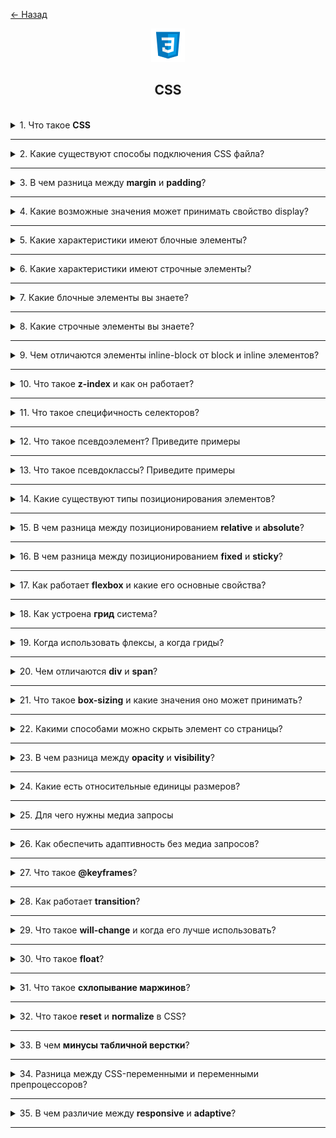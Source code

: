 <a href="./README.md">← Назад</a>

<div align="center">
  <img src="../../assets/icons/icons-for-titles/css.png">
  <h2>CSS</h2>
</div>
<br />

<details>
<summary><span>1. Что такое <b>CSS</b></span></summary>
<br />

CSS (Cascading Style Sheets - Каскадные таблицы стилей) - это язык таблиц стилей, используемый для описания представления HTML-документов. Он определяет, как элементы должны отображаться на экране, управляя макетом, цветами, шрифтами, интервалами и другими визуальными аспектами веб-страниц.

</details>

---

<details>
<summary><span>2. Какие существуют способы подключения CSS файла?</span></summary>
<br />

Существует три способа включения CSS в HTML-документ:

1. **Внешний CSS**

   В HTML:

   ```html
   <link rel="stylesheet" href="styles.css" />
   ```

   В React:

   ```jsx
   import './styles.css';
   ```

   Основные преимущества:

   - Размещается в секции `<head>` (HTML) или в начале файла компонента (React)
   - Наиболее удобный подход для поддержки
   - Может кэшироваться браузерами
   - Один файл может использоваться для нескольких страниц/компонентов

2. **Внутренний CSS**

   В HTML:

   ```html
   <style>
   	body {
   		background-color: white;
   	}
   </style>
   ```

   В Vue:

   ```vue
   <style>
   .component {
   	background-color: white;
   }
   </style>
   ```

   - Размещается в секции `<head>` (HTML) или внутри файла компонента (Vue)
   - Стили применяются только к конкретной HTML-странице/компоненту
   - Увеличивает размер страницы и время загрузки

3. **Встроенный CSS**
   ```html
   <p style="color: blue; font-size: 16px;">Это параграф</p>
   ```
   - Применяется непосредственно к отдельным HTML-элементам
   - Наивысшая специфичность
   - Сложнее поддерживать
   - Смешивает содержимое с представлением

</details>

---

<details>
<summary><span>3. В чем разница между <b>margin</b> и <b>padding</b>?</span></summary>
<br />

- **Padding** - это пространство внутри элемента между его содержимым и границей
- **Margin** - это пространство снаружи элемента, которое создает расстояние от других элементов

</details>

---

<details>
<summary><span>4. Какие возможные значения может принимать свойство display?</span></summary>
<br />

Наиболее часто используемые значения display:

- block
- inline
- inline-block
- none
- flex
- grid
- table
- inherit
- initial

</details>

---

<details>
<summary><span>5. Какие характеристики имеют блочные элементы?</span></summary>
<br />

- Начинаются с новой строки
- По умолчанию занимают всю доступную ширину
- Можно задавать размеры с помощью свойств width и height
- Можно центрировать с помощью margin: auto
- Учитывают свойства margin и padding
- Могут содержать другие блочные и строчные элементы

</details>

---

<details>
<summary><span>6. Какие характеристики имеют строчные элементы?</span></summary>
<br />

- Располагаются в потоке текста в одну строку
- Занимают только ширину своего содержимого
- Нельзя задать width и height
- Можно выравнивать по горизонтали с помощью text-align
- Вертикальные margin не работают
- Учитываются только горизонтальные padding и margin
- Могут содержать только другие строчные элементы
- Line-height влияет на вертикальное расстояние

</details>

---

<details>
<summary><span>7. Какие блочные элементы вы знаете?</span></summary>
<br />

Распространенные блочные элементы:

- `<div>` - универсальный контейнер
- `<p>` - параграф
- `<h1>` до `<h6>` - заголовки
- `<section>` - контейнер секции
- `<article>` - контейнер статьи
- `<header>` - контейнер шапки
- `<footer>` - контейнер подвала
- `<form>` - контейнер формы
- `<ul>`, `<ol>` - списки
- `<li>` - элемент списка
- `<main>` - основное содержимое
- `<nav>` - контейнер навигации
- `<aside>` - боковое содержимое
- `<blockquote>` - цитируемый контент

</details>

---

<details>
<summary><span>8. Какие строчные элементы вы знаете?</span></summary>
<br />

Распространенные строчные элементы:

- `<span>` - универсальный строчный контейнер
- `<img>` - изображение
- `<a>` - гиперссылка
- `<label>` - метка формы
- `<input>` - поле ввода формы
- `<button>` - кнопка
- `<code>` - фрагмент кода
- `<br>` - перенос строки
- `<b>` - жирный текст
- `<strong>` - сильное выделение
- `<i>` - курсивный текст
- `<em>` - выделенный текст
- `<small>` - уменьшенный текст
- `<sub>` - нижний индекс
- `<sup>` - верхний индекс

</details>

---

<details>
<summary><span>9. Чем отличаются элементы inline-block от block и inline элементов?</span></summary>
<br />

Основные характеристики элементов inline-block:

- Сочетают особенности блочных и строчных элементов
- Располагаются в потоке текста как строчные элементы
- Не создают принудительный перенос строки как строчные элементы
- Могут иметь width, height, margins и padding как блочные элементы
- Применяются как вертикальные, так и горизонтальные margins/padding
- По умолчанию не занимают всю ширину родителя
- Несколько элементов могут располагаться рядом, если позволяет пространство

</details>

---

<details>
<summary><span>10. Что такое <b>z-index</b> и как он работает?</span></summary>
<br />

Это свойство определяет порядок наложения элементов по оси Z (глубина), определяя, какие элементы отображаются поверх других. Работает только для элементов с position: relative, absolute, fixed или sticky.

- Чем выше значение z-index, тем ближе элемент к пользователю
- Чем ниже значение, тем дальше элемент
- Если z-index не задан, элементы располагаются в порядке их появления в коде
</details>

---

<details>
<summary><span>11. Что такое специфичность селекторов?</span></summary>
<br />

Это определенный вес, по которому браузер определяет приоритет стилей, когда к одному элементу применяются несколько правил. Чем выше специфичность, тем выше приоритет стиля

Если два или более селектора конфликтуют, браузер выбирает тот, у которого больший вес. Если специфичность одинакова, применяется правило, написанное позже в коде

Специфичность селектора можно представить как кортеж из трех чисел, где:

- Первое значение - количество ID-селекторов (наивысший приоритет)
- Второе значение - сумма классов, атрибутов и псевдоклассов
- Третье значение - количество тегов и псевдоэлементов

</details>

---

<details>
<summary><span>12. Что такое псевдоэлемент? Приведите примеры</span></summary>
<br />

Псевдоэлемент в CSS позволяет стилизовать часть элемента без изменения HTML-разметки.

Наиболее часто используемые:

- `::before` - добавляет содержимое перед элементом
- `::after` - добавляет содержимое после элемента
- `::first-letter` - стилизует первую букву текста
- `::first-line` - стилизует первую строку текста

</details>

---

<details>
<summary><span>13. Что такое псевдоклассы? Приведите примеры</span></summary>
<br />

Это способ применения стилей к элементу на основе его состояния или положения в DOM, без добавления классов или атрибутов в HTML

Основные псевдоклассы:

- `:hover` – применяется при наведении курсора на элемент
- `:focus` – активируется, когда элемент получает фокус (например, при клике в поле ввода)
- `:active` – когда элемент активен (нажат)
- `:checked` – применяется к отмеченному чекбоксу или радиокнопке
- `:first-child` / `:last-child` – стилизует первый или последний дочерний элемент
- `:nth-child(n)` – выбирает определенный дочерний элемент среди соседних (например, второй элемент в списке)
- `:disabled` – используется для отключенных элементов формы

</details>

---

<details>
<summary><span>14. Какие существуют типы позиционирования элементов?</span></summary>
<br />

- `static`
- `relative`
- `absolute`
- `fixed`
- `sticky`

</details>

---

<details>
<summary><span>15. В чем разница между позиционированием <b>relative</b> и <b>absolute</b>?</span></summary>
<br />

- `relative` — элемент остается в потоке документа, но может быть смещен относительно своего исходного положения
- `absolute` — элемент удаляется из потока документа и позиционируется относительно ближайшего родителя с позиционированием **fixed**, **relative** или **absolute**

</details>

---

<details>
<summary><span>16. В чем разница между позиционированием <b>fixed</b> и <b>sticky</b>?</span></summary>
<br />

- `fixed` — элемент привязывается относительно окна браузера и остается на месте даже при прокрутке всей страницы.

- `sticky` — элемент ведет себя как relative до тех пор, пока не достигнет указанной через top, left и т.д. позиции. Затем он прилипает к этой позиции внутри своего родителя и остается там до конца области родителя, не выходя за его пределы.

</details>

---

<details>
<summary><span>17. Как работает <b>flexbox</b> и какие его основные свойства?</span></summary>
<br />

Это инструмент CSS для удобного расположения элементов на странице, который использется для создания адаптивных интерфейсов и центровки элементов.
<br /><br />

Flexbox использует **две оси**, которые помогают управлять расположением элементов:

1. **Главная ось (Main Axis)** — направление, вдоль которого расположены элементы
   - Определяется свойством `flex-direction`
   - Может быть **горизонтальной** (`row`) или **вертикальной** (`column`)
2. **Поперечная ось (Cross Axis)** — перпендикулярна главной, отвечает за выравнивание элементов
   - Управляется через `align-items` и `align-content`

---

### **Выравнивание вдоль главной оси (`justify-content`)**

Используется для управления расположением элементов **по горизонтали** (если `flex-direction: row`) или **по вертикали** (если `flex-direction: column`):

- `flex-start` — элементы прижаты к началу
- `flex-end` — прижаты к концу
- `center` — центрируются
- `space-between` — распределяются равномерно **без промежутков по краям**
- `space-around` — равномерное распределение с **промежутками по бокам**
- `space-evenly` — полностью равномерное распределение, включая края

---

### **Выравнивание вдоль поперечной оси (`align-items`)**

Отвечает за расположение элементов **перпендикулярно главной оси**:

- `stretch` (по умолчанию) — элементы растягиваются по высоте контейнера
- `flex-start` — прижаты к началу поперечной оси
- `flex-end` — прижаты к концу
- `center` — центрируются
- `baseline` — выравниваются по базовой линии текста

---

### 🔹 **Дополнительные команды Flexbox**

- **`flex-direction`** — задаёт направление расположения элементов (`row`, `column`, `row-reverse`, `column-reverse`, `inherit`, `initial`, `unset`).
- **`flex-wrap`** — управляет переносом строк (`nowrap`, `wrap`, `wrap-reverse`, `inherit`, `initial`, `unset`).
- **`flex-flow`** — объединяет `flex-direction` и `flex-wrap` (например, `row wrap`, `column nowrap`).
- **`flex-shrink`** — определяет степень уменьшения элементов (`0` — не сжимается, `1` — стандартное сжатие).
- **`flex-grow`** — регулирует увеличение элементов (`0` — не увеличивается, `1+` — степень увеличения).
- **`flex-basis`** — задаёт начальный размер (`auto`, `100px`, `25%`).
- **`order`** — меняет порядок отображения (`-1`, `0`, `1`, `2` и т. д.).
- **`align-self`** — индивидуальное выравнивание (`auto`, `flex-start`, `flex-end`, `center`, `baseline`, `stretch`).
- **`align-content`** — управляет расположением строк (`flex-start`, `flex-end`, `center`, `space-between`, `space-around`, `stretch`).
- **`justify-content`** — контролирует расположение элементов вдоль главной оси (`flex-start`, `flex-end`, `center`, `space-between`, `space-around`, `space-evenly`).

</details>

---

<details>
<summary><span>18. Как устроена <b>грид</b> система?</span></summary>
<br />

Это инструмент для создания сложных макетов, который позволяет работать с сетками из строк и колонок. В отличие от Flexbox, который управляет элементами вдоль одной оси, **Grid** организует контент в **двумерной** структуре.

### **Основные свойства сетки (`grid-container`)**

Используются на родительском элементе (`display: grid;`):

- **`grid-template-columns`** — задаёт количество и ширину колонок (`100px 200px 1fr`).
- **`grid-template-rows`** — определяет высоту строк (`50px auto 1fr`).
- **`grid-template-areas`** — задаёт именованные области (`"header header" "sidebar main" "footer footer"`).
- **`grid-template`** — объединяет `grid-template-rows`, `grid-template-columns` и `grid-template-areas` в одном свойстве.
- **`grid-gap` / `gap`** — задаёт расстояние между элементами (`10px`, `20px`).
- **`justify-items`** — управляет выравниванием внутри **ячеек** (`start`, `end`, `center`, `stretch`).
- **`align-items`** — задаёт вертикальное выравнивание внутри **ячеек** (`start`, `end`, `center`, `stretch`).
- **`justify-content`** — распределяет всю сетку вдоль **главной оси** (`start`, `end`, `center`, `space-between`, `space-around`, `space-evenly`).
- **`align-content`** — распределяет всю сетку по **поперечной оси** (как `justify-content`, но вертикально).
  <br /><br />

### **Свойства элементов сетки (`grid-item`)**

Используются на дочерних элементах внутри `grid-container`:

- **`grid-column-start` / `grid-column-end`** — определяет, с какого столбца начинается и заканчивается элемент (`2 / 4`).
- **`grid-row-start` / `grid-row-end`** — задаёт строки (`1 / 3`).
- **`grid-area`** — объединяет `row` и `column` (`1 / 2 / 3 / 4`).
- **`justify-self`** — управляет горизонтальным расположением элемента (`start`, `end`, `center`, `stretch`).
- **`align-self`** — регулирует вертикальное положение элемента (`start`, `end`, `center`, `stretch`).
  <br /><br />

### 🔹 **Автоматическое размещение (`auto-fill`, `auto-fit`)**

- **`grid-template-columns: repeat(auto-fill, minmax(150px, 1fr));`**
- **`grid-template-columns: repeat(auto-fit, minmax(150px, 1fr));`**

✔ `auto-fill` **заполняет сетку максимально возможным количеством колонок**.  
✔ `auto-fit` **изменяет размер колонок так, чтобы они заполняли доступное пространство**.

</details>

---

<details>
<summary><span>19. Когда использовать флексы, а когда гриды?</span></summary>
<br />

**Flexbox** — инструмент для одноосного управления элементами, идеально подходит для расположения компонентов **по горизонтали или вертикали**.  
**Grid** — мощная система для двумерных макетов, где нужно **располагать элементы и в строках, и в колонках**.

Выбор зависит от задачи: если нужна гибкость вдоль одной оси — **Flexbox**, если нужна структурированная сетка — **Grid**.

</details>

---

<details>
<summary><span>20. Чем отличаются <b>div</b> и <b>span</b></span>?</summary>
<br />

- `div` — блочный элемент, используется для группировки контента и создания структурных блоков
- `span` — строчный элемент, применяется для выделения отдельных частей текста или стилизации внутри строки

</details>

---

<details>
<summary><span>21. Что такое <b>box-sizing</b> и какие значения оно может принимать?</span></summary>
<br />

**`box-sizing`** — это CSS-свойство, которое определяет, как рассчитываются размеры элемента, включая ширину и высоту.

### **Доступные значения**

- **`content-box`** (по умолчанию) — размеры элемента считаются **без учёта** `padding` и `border`.
- **`border-box`** — **все** внутренние отступы (`padding`) и границы (`border`) включаются в указанную `width` и `height`.

</details>

---

<details>
<summary><span>22. Какими способами можно скрыть элемент со страницы?</span></summary>
<br />

Существует несколько способов скрыть элемент:

- **`display: none`** — полностью удаляет элемент из потока документа, он не занимает место
- **`visibility: hidden`** — элемент невидим, но занимает место на странице
- **`opacity: 0`** — делает элемент полностью прозрачным, но он остается кликабельным
- **`width: 0; height: 0`** — схлопывает элемент до нулевых размеров
- **`position: absolute; left: -9999px`** — перемещает элемент далеко за пределы экрана
- **`clip-path: polygon(0 0)`** — обрезает элемент до невидимой точки

Каждый метод имеет свои особенности:

- `display: none` не анимируется
- `visibility` и `opacity` можно анимировать
- `opacity` сохраняет интерактивность элемента
- `position: absolute` может повлиять на производительность

</details>

---

<details>
<summary><span>23. В чем разница между <b>opacity</b> и <b>visibility</b>?</span></summary>
<br />

- **`opacity`** управляет уровнем прозрачности, может быть **анимировано** и сохраняет элемент **интерактивным** (кликабельным, доступным для событий)
- **`visibility`** просто скрывает элемент, но он остаётся в потоке документа и **не реагирует на события**. Анимация `visibility` невозможна через `transition`

</details>

---

<details>
<summary><span>24. Какие есть относительные единицы размеров?</span></summary>
<br />

- **`em`** — зависит от размера шрифта родительского элемента.
- **`rem`** — зависит от размера шрифта корневого элемента (`html`).
- **`%`** — процентное значение относительно родительского элемента.
- **`vh`** — процент от высоты видимой области (`viewport height`).
- **`vw`** — процент от ширины видимой области (`viewport width`).
- **`vmin`** — процент от меньшего измерения (`vh` или `vw`).
- **`vmax`** — процент от большего измерения (`vh` или `vw`).
- **`ex`** — зависит от высоты строчной буквы `x` текущего шрифта.
- **`ch`** — зависит от ширины символа `0` текущего шрифта.

</details>

---

<details>
<summary><span>25. Для чего нужны медиа запросы</span></summary>
<br />

Медиа запросы (media queries) позволяют применять разные стили в зависимости от характеристик устройства (ширина экрана, ориентация, тип устройства и т.д.). Это основной инструмент для создания адаптивного дизайна.

</details>

---

<details>
<summary><span>26. Как обеспечить адаптивность без медиа запросов?</span></summary>
<br />

- **Flexbox и Grid** — гибкие макеты, адаптирующиеся к доступному пространству.
- **Относительные единицы (`em`, `rem`, `%`, `vh`, `vw`)** — масштабируются в зависимости от контейнера или экрана.
- **`max-width` и `min-width`** — предотвращают слишком большие или маленькие размеры элементов.
- **`clamp()`** — задаёт динамический диапазон значений (`clamp(200px, 50%, 600px)`).
- **`auto` вместо фиксированных размеров** — элементы подстраиваются под контент.
- **`fit-content`** — используется для адаптивной ширины (`width: fit-content;`).
- **`calc()`** — позволяет комбинировать размеры (`width: calc(100% - 50px);`).
- **`aspect-ratio`** — поддерживает правильные пропорции без медиазапросов (`aspect-ratio: 16/9;`).
- **CSS `container queries` (в современных браузерах)** — адаптация к размеру родительского блока.

</details>

---

<details>
<summary><span>27. Что такое <b>@keyframes</b>?</span></summary>
<br />

`@keyframes` - это CSS правило, которое позволяет создавать анимации, определяя последовательность стилей в заданных точках анимации. Используется совместно со свойством `animation` для применения анимации к элементам.

Основные свойства анимации:

- **`animation-name`** (имя_анимации) - задает имя @keyframes анимации
- **`animation-duration`** (время в секундах/миллисекундах) - длительность анимации
- **`animation-timing-function`** (linear, ease, ease-in, ease-out, ease-in-out, steps()) - функция расчета промежуточных значений
- **`animation-delay`** (время в секундах/миллисекундах) - задержка перед началом анимации
- **`animation-iteration-count`** (число или infinite) - количество повторений анимации
- **`animation-direction`** (normal, reverse, alternate, alternate-reverse) - направление воспроизведения
- **`animation-fill-mode`** (none, forwards, backwards, both) - состояние элемента до и после анимации
- **`animation-play-state`** (running, paused) - состояние воспроизведения анимации

</details>

---

<details>
<summary><span>28. Как работает <b>transition</b>?</span></summary>
<br />

`transition` - это CSS свойство для плавного перехода между значениями других свойств. Основные параметры:

- **`transition-property`** - анимируемое свойство
- **`transition-duration`** - длительность перехода
- **`transition-timing-function`** - функция перехода
- **`transition-delay`** - задержка перед началом

Пример: `transition: all 0.3s ease;`

</details>

---

<details>
<summary><span>29. Что такое <b>will-change</b> и когда его лучше использовать?</span></summary>
<br />

Это CSS-свойство, которое сообщает браузеру, какие свойства скорее всего изменятся, чтобы он заранее оптимизировал их рендеринг.

Используется для оптимизации рендеринга сложных анимаций, но применять его следует точечно, чтобы избежать лишней нагрузки на браузер.

</details>

---

<details>
<summary><span>30. Что такое <b>float</b>?</span></summary>
<br />

Это CSS свойство, которое позволяет элементу "плавать" по левому или правому краю своего контейнера, при этом текст и встроенные элементы обтекают его.
<br /><br />

Основные значения:

- `left` - элемент плавает у левого края
- `right` - элемент плавает у правого края
- `none` - отключает обтекание (значение по умолчанию)
  <br /><br />

Важные особенности:

- Плавающие элементы выпадают из потока документа
- Родительский контейнер может "схлопнуться" если содержит только плавающие элементы
- Для очистки обтекания используется свойство `clear`

</details>

---

<details>
<summary><span>31. Что такое <b>схлопывание маржинов</b>?</span></summary>
<br />

Это поведение CSS, при котором вертикальные внешние отступы (margin) двух соседних блоков объединяются в один, равный большему из них, вместо того чтобы суммироваться.

</details>

---

<details>
<summary><span>32. Что такое <b>reset</b> и <b>normalize</b> в CSS?</span></summary>
<br />

<b>Reset</b> сбрасывает все стандартные стили браузера, создавая чистую основу для оформления

<b>Normalize</b> сохраняет полезные стили по умолчанию и делает отображение более единообразным во всех браузерах

</details>

---

<details>
<summary><span>33. В чем <b>минусы табличной верстки</b>?</span></summary>
<br />

<ul>
  <li>Плохая адаптивность и сложность в создании responsive-дизайна</li>
  <li>Сложность в поддержке и изменении структуры</li>
  <li>Нарушение семантики HTML и плохая доступность</li>
  <li>Больший объем кода и снижение производительности</li>
  <li>Неудобство при стилизации с помощью CSS</li>
</ul>

</details>

---

<details>
<summary><span>34. Разница между CSS-переменными и переменными препроцессоров?</span></summary>
<br />

<table>
  <thead>
    <tr>
      <th>Критерий</th>
      <th>CSS-переменные</th>
      <th>Переменные препроцессоров</th>
    </tr>
  </thead>
  <tbody>
    <tr>
      <td>Этап работы</td>
      <td>Во время выполнения (runtime)</td>
      <td>На этапе компиляции (build time)</td>
    </tr>
    <tr>
      <td>Динамичность</td>
      <td>Можно переопределять и наследовать</td>
      <td>Статичны, не поддерживают наследование</td>
    </tr>
    <tr>
      <td>Доступность в DevTools</td>
      <td>Видны и редактируемы</td>
      <td>Недоступны, исчезают после компиляции</td>
    </tr>
  </tbody>
</table>

</details>

---

<details>
<summary><span>35. В чем различие между <b>responsive</b> и <b>adaptive</b>?</span></summary>
<br />

<table>
  <thead>
    <tr>
      <th>Критерий</th>
      <th>Responsive дизайн</th>
      <th>Adaptive дизайн</th>
    </tr>
  </thead>
  <tbody>
    <tr>
      <td>Подход</td>
      <td>Гибкая сетка, элементы подстраиваются под любое разрешение</td>
      <td>Фиксированные макеты для конкретных размеров экранов</td>
    </tr>
    <tr>
      <td>Технологии</td>
      <td>Media queries, относительные единицы (%, em, rem)</td>
      <td>Media queries, но с заранее заданными брейкпоинтами</td>
    </tr>
    <tr>
      <td>Гибкость</td>
      <td>Высокая — работает на любом устройстве</td>
      <td>Ограниченная — зависит от заданных размеров</td>
    </tr>
    <tr>
      <td>Разработка</td>
      <td>Один универсальный макет</td>
      <td>Несколько отдельных макетов</td>
    </tr>
  </tbody>
</table>

</details>

---

<!-- <details>
<summary><span></span></summary>
<br />

</details>

--- -->
